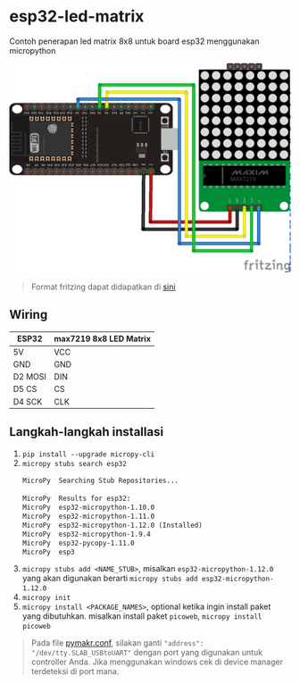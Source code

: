 # esp32-led-matrix
Contoh penerapan led matrix 8x8 untuk board esp32 menggunakan micropython

![](esp32-led-matrix.png)

> Format fritzing dapat didapatkan di [sini](esp32-led-matrix.fzz)

## Wiring
ESP32            | max7219 8x8 LED Matrix
---------------- | ----------------------
5V               | VCC 
GND              | GND
D2 MOSI          | DIN
D5 CS            | CS
D4 SCK           | CLK

## Langkah-langkah installasi
1. `pip install --upgrade micropy-cli`
2. `micropy stubs search esp32`
    ```
    MicroPy  Searching Stub Repositories...

    MicroPy  Results for esp32:
    MicroPy  esp32-micropython-1.10.0
    MicroPy  esp32-micropython-1.11.0
    MicroPy  esp32-micropython-1.12.0 (Installed)
    MicroPy  esp32-micropython-1.9.4
    MicroPy  esp32-pycopy-1.11.0
    MicroPy  esp3
    ```
3. `micropy stubs add <NAME_STUB>`, misalkan `esp32-micropython-1.12.0` yang akan digunakan berarti `micropy stubs add esp32-micropython-1.12.0`
4. `micropy init`
5. `micropy install <PACKAGE_NAMES>`, optional ketika ingin install paket yang dibutuhkan. misalkan install paket `picoweb`, `micropy install picoweb`

> Pada file [pymakr.conf](pymakr.conf), silakan ganti `"address": "/dev/tty.SLAB_USBtoUART"` dengan port yang digunakan untuk controller Anda. Jika menggunakan windows cek di device manager terdeteksi di port mana.
